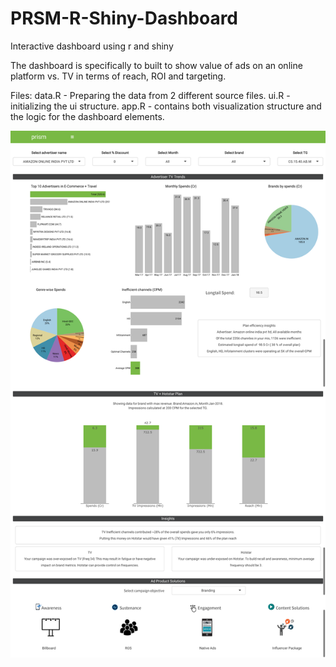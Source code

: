 # PRSM-R-Shiny-Dashboard
Interactive dashboard using r and shiny

The dashboard is specifically to built to show value of ads on an online platform vs. TV in terms of reach, ROI and targeting.

Files:
data.R - Preparing the data from 2 different source files.
ui.R - initializing the ui structure.
app.R - contains both visualization structure and the logic for the dashboard elements.
 
![PRSM Snapshot](/prism.png)


